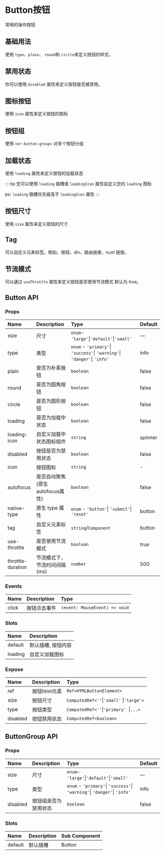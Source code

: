 # Button按钮

常用的操作按钮

## 基础用法

使用 `type`、`plain`、 `round`和 `circle`来定义按钮的样式。

<preview path="../demo/button/button-demo-1.vue"></preview>

## 禁用状态

你可以使用 `disabled` 属性来定义按钮是否被禁用。

<preview path="../demo/button/button-demo-2.vue"></preview>

## 图标按钮

使用 `icon` 属性来定义按钮的图标

<preview path="../demo/button/button-demo-3.vue"></preview>

## 按钮组

使用 `<er-button-group>` 对多个按钮分组

<preview path="../demo/button/button-demo-4.vue"></preview>

## 加载状态

使用 `loading` 属性来定义按钮的加载状态

::: tip
您可以使用 `loading` 插槽或 `loadingIcon` 属性自定义您的 `loading` 图标

ps: `loading` 插槽优先级高于 `loadingIcon` 属性
:::

<preview path="../demo/button/button-demo-5.vue"></preview>

## 按钮尺寸

使用 `size` 属性来定义按钮的尺寸

<preview path="../demo/button/button-demo-6.vue"></preview>

## Tag

可以自定义元素标签。例如，按钮，div，路由链接，nuxt 链接。

<preview path="../demo/button/button-demo-7.vue"></preview>

## 节流模式

可以通过 `useThrottle` 属性来定义按钮是否使用节流模式 默认为 true。

<preview path="../demo/button/button-demo-8.vue"></preview>

## Button API

### Props

| Name          | Description   | Type  | Default |
|:------------- |:--------------| :-----|:--------|
|size|尺寸|`enum`-`'large'`&#124;`'default'`&#124;`'small'`|—
|type|类型|`enum` - `'primary'`&#124; `'success'`&#124; `'warning'`&#124; `'danger'`&#124; `'info'`|info
|plain|是否为朴素按钮|`boolean`	|false
|round|是否为圆角按钮|`boolean`	|false
|circle|是否为圆形按钮|`boolean`	|false
|loading|是否为加载中状态|`boolean`	|false
|loading-icon|自定义加载中状态图标组件|`string`	|spinner
|disabled|按钮是否为禁用状态|`boolean`	|false
|icon|按钮图标|`string`	|-
|autofocus|是否自动聚焦(原生autofocus属性)|`boolean`	|false
|native-type|原生 type 属性|`enum` - `'button'`&#124; `'submit'`&#124; `'reset'`	|button
|tag|自定义元素标签|`string`/`Component`	|button
|use-throttle|是否使用节流模式|`boolean`	|true
|throttle-duration|节流模式下，节流时间间隔(ms)|`number`	|500

### Events

|Name |Description |Type |
|:----|:-----------|:----|
|click|按钮点击事件|`(event: MouseEvent) => void`|

### Slots

|Name |Description |
|:----|:-----------|
|default|默认插槽, 按钮内容|
|loading|自定义加载图标|

### Expose

|Name |Description |Type |
|:----|:-----------|:----|
|ref|按钮html元素|`Ref<HTMLButtonElement>`|
|size|按钮尺寸|`ComputedRef<''`&#124;`'small'` &#124;`'large'>`|
|type|按钮类型|`ComputedRef<''`&#124;`'primary' `&#124;`...>`|
|disabled|按钮禁用状态|`ComputedRef<boolean>`|

## ButtonGroup API

### Props

|Name |Description |Type |Default |
|:----|:-----------|:----|:-------|
|size |尺寸|`enum`-`'large'`&#124;`'default'`&#124;`'small'`|—
|type |类型|`enum` - `'primary'`&#124; `'success'`&#124; `'warning'`&#124; `'danger'`&#124; `'info'`|info
|disabled|按钮组是否为禁用状态|`boolean`	|false

### Slots
|Name |Description |Sub Component |
|:----|:-----------|:-------------|
|default|默认插槽|Button|



